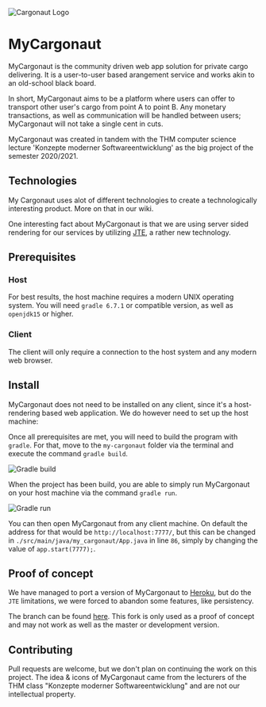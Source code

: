 ![Cargonaut Logo](./mockups/img/logo.png)
# MyCargonaut
MyCargonaut is the community driven web app solution for private cargo delivering. It is a user-to-user based arangement service and works akin to an old-school black board.

In short, MyCargonaut aims to be a platform where users can offer to transport other user's cargo from point A to point B. Any monetary transactions, as well as 
communication will be handled between users; MyCargonaut will not take a single cent in cuts.


MyCargonaut was created in tandem with the THM computer science lecture 'Konzepte moderner Softwareentwicklung' as the big project of the 
semester 2020/2021.

## Technologies

My Cargonaut uses alot of different technologies to create a technologically interesting product. 
More on that in our wiki.

One interesting fact about MyCargonaut is that we are using server sided rendering for our services by utilizing [JTE](https://github.com/casid/jte), a rather new technology.

## Prerequisites

### Host
For best results, the host machine requires a modern UNIX operating system. You will need `gradle 6.7.1` or compatible 
version, as well as `openjdk15` or higher.

### Client
The client will only require a connection to the host system and any modern web browser.

## Install

MyCargonaut does not need to be installed on any client, since it's a host-rendering based web application. 
We do however need to set up the host machine:

Once all prerequisites are met, you will need to build the program with `gradle`. For that, move to the `my-cargonaut`
folder via the terminal and execute the command `gradle build`.

![Gradle build](https://imgur.com/Hg0W33E.png)

When the project has been build, you are able to simply run MyCargonaut on your host machine via the command `gradle run`.

![Gradle run](https://imgur.com/OrRCK2Z.png)

You can then open MyCargonaut from any client machine. On default the address for that would be `http://localhost:7777/`,
but this can be changed in `./src/main/java/my_cargonaut/App.java` in line `86`, simply by changing the value of 
`app.start(7777);`.


## Proof of concept

We have managed to port a version of MyCargonaut to 
[Heroku](https://kms-mycargonaut.herokuapp.com/), but do the `JTE` limitations, we were forced to abandon some features,
like persistency.

The branch can be found [here](https://github.com/LucasF-42/my-cargonaut-v2/tree/herokuDeploy). This fork is only used as a proof of concept
and may not work as well as the master or development version.

## Contributing
Pull requests are welcome, but we don't plan on continuing the work on this project. The idea & icons of MyCargonaut 
came from the lecturers of the THM class "Konzepte moderner Softwareentwicklung" and are not our intellectual property.
